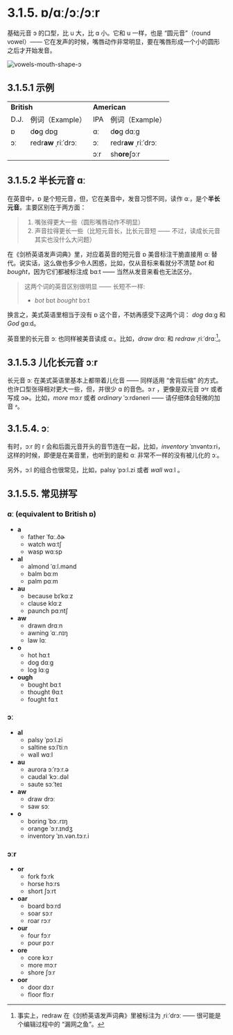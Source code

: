# 3.1.5. <span class="pho">ɒ/ɑː/ɔː/ɔːr</span>

基础元音 <span class="pho">ɔ</span> 的口型，比 <span class="pho">u</span> 大，比 <span class="pho">ɑ</span> 小。它和 <span class="pho">u</span> 一样，也是 “圆元音”（round vowel）—— 它在发声的时候，嘴唇动作非常明显，要在嘴唇形成一个小的圆形之后才开始发音。

![vowels-mouth-shape-ɔ](/images/vowels-mouth-shape-ɔ.svg)

## 3.1.5.1 示例

<table>
<tbody>
<tr>
<td colspan="2"><strong>British</strong></td>
<td colspan="2"><strong>American</strong></td>
</tr>
<tr>
<td>D.J.</td>
<td>例词（Example）</td>
<td>IPA</td>
<td>例词（Example）</td>
</tr>
<tr>
<td><span class="pho">ɒ</span><span class="speak-word-inline" data-audio-uk-male="/audios/uk_phonetics_sound_sock_2023feb.mp3"></span></td>
<td>d<b>o</b>g <span class="pho alt">dɒɡ</span><span class="speak-word-inline" data-audio-uk-female="/audios/dog-uk-female.mp3" data-audio-uk-male="/audios/dog-uk-male.mp3"></span></td>
<td><span class="pho">ɑː</span><span class="speak-word-inline" data-audio-us-male="/audios/us_phonetics_sound_father_2023feb.mp3"></span></td>
<td>d<b>o</b>g <span class="pho alt">dɑːɡ</span><span class="speak-word-inline" data-audio-us-female="/audios/dog-us-female.mp3" data-audio-us-male="/audios/dog-us-male.mp3"></span></td>
</tr>
<tr>
<td><span class="pho">ɔː</span><span class="speak-word-inline" data-audio-uk-male="/audios/uk_phonetics_sound_horse_2023feb.mp3"></span></td>
<td>redr<b>aw</b> <span class="pho alt">ˌriːˈdrɔː</span><span class="speak-word-inline" data-audio-uk-female="/audios/redraw-uk-female.mp3" data-audio-uk-male="/audios/redraw-uk-male.mp3"></span></td>
<td><span class="pho">ɔː</span><span class="speak-word-inline" data-audio-us-male="/audios/us_phonetics_sound_horse_2023feb.mp3"></span></td>
<td>redr<b>aw</b> <span class="pho alt">ˌriːˈdrɔː</span><span class="speak-word-inline" data-audio-us-female="/audios/redraw-us-female.mp3" data-audio-us-male="/audios/redraw-us-male.mp3"></span></td>
</tr>
<tr>
<td></td>
<td></td>
<td><span class="pho">ɔːr</span><span class="speak-word-inline" data-audio-us-male="/audios/us_phonetics_sound_ho_rse_2023feb.mp3"></span></td>
<td>sh<b>ore</b><span class="pho alt">ʃɔːr</span><span class="speak-word-inline" data-audio-us-female="/audios/shore-us-female.mp3" data-audio-us-male="/audios/shore-us-male.mp3"></span></td>
</tr>
</tbody>
</table>

## 3.1.5.2 半长元音 <span class="pho">ɑː</span>

在英音中，<span class="pho">ɒ</span> 是个短元音，但，它在美音中，发音习惯不同，读作 <span class="pho">ɑː</span>，是个**半长元音**。主要区别在于两方面：

> 1. 嘴张得更大一些（圆形嘴唇动作不明显）
> 2. 声音拉得更长一些（比短元音长，比长元音短 —— 不过，读成长元音其实也没什么大问题）

在《剑桥英语发声词典》里，对应着英音的短元音 <span class="pho">ɒ</span> 美音标注干脆直接用 <span class="pho">ɑː</span> 替代。说实话，这么做也多少令人困惑，比如，仅从音标来看就分不清楚 *bot*<span class="speak-word-inline" data-audio-us-male="/audios/bot-us-male.mp3" data-audio-us-female="/audios/bot-us-female.mp3"></span> 和 *bought*<span class="speak-word-inline" data-audio-us-male="/audios/bought-us-male.mp3" data-audio-us-female="/audios/bought-us-female.mp3"></span>，因为它们都被标注成 <span class="pho alt">bɑːt</span> —— 当然从发音来看也无法区分。

> 这两个词的英音区别很明显 —— 长短不一样:
> * *bot* <span class="pho alt">bɒt</span> <span class="speak-word-inline" data-audio-uk-male="/audios/bot-uk-male.mp3" data-audio-uk-female="/audios/bot-uk-female.mp3"></span> *bought* <span class="pho alt">bɔːt</span> <span class="speak-word-inline" data-audio-uk-male="/audios/bought-uk-male.mp3" data-audio-uk-female="/audios/bought-uk-female.mp3"></span>

换言之，美式英语里相当于没有 <span class="pho">ɒ</span> 这个音，不妨再感受下这两个词： *dog* <span class="pho alt">dɑːg</span><span class="speak-word-inline" data-audio-us-male="/audios/dog-us-male.mp3" data-audio-us-female="/audios/dog-us-female.mp3"></span> 和 *God* <span class="pho alt">gɑːd</span><span class="speak-word-inline" data-audio-us-male="/audios/god-us-male.mp3" data-audio-us-female="/audios/god-us-female.mp3"></span>。

英音里的长元音 <span class="pho">ɔː</span> 也同样被美音读成 <span class="pho">ɑː</span>。比如，*draw* <span class="pho alt">drɑː</span><span class="speak-word-inline" data-audio-us-male="/audios/draw-us-male.mp3" data-audio-us-female="/audios/draw-us-female.mp3"></span> 和 *redraw* <span class="pho alt">ˌriːˈdrɑː</span><span class="speak-word-inline" data-audio-us-male="/audios/redraw-us-male.mp3" data-audio-us-female="/audios/redraw-us-female.mp3"></span>[^1]。

## 3.1.5.3 儿化长元音 <span class="pho">ɔːr</span>

长元音 <span class="pho">ɔː</span> 在美式英语里基本上都带着儿化音 —— 同样适用 “舍背后缩” 的方式。也许口型张得相对更大一些，但，并很少 <span class="pho">ɑ</span> 的音色。<span class="pho">ɔːr</span> ，更像是双元音 <span class="pho">ɔᵊr</span> 或者写成 <span class="pho">ɔɚ</span>。比如，*more* <span class="pho alt">mɔːr</span><span class="speak-word-inline" data-audio-us-male="/audios/more-us-male.mp3" data-audio-us-female="/audios/more-us-female.mp3"></span> 或者 *ordinary* <span class="pho alt">ˈɔːrdəneri</span><span class="speak-word-inline" data-audio-us-male="/audios/ordinary-us-male.mp3" data-audio-us-female="/audios/ordinary-us-female.mp3"></span> —— 请仔细体会轻微的加音 <span class="pho">ᵊ</span>。

## 3.1.5.4.  <span class="pho">ɔː</span>

有时，<span class="pho">ɔːr</span> 的 <span class="pho">r</span> 会和后面元音开头的音节连在一起，比如，*inventory* <span class="pho alt">ˈɪnvəntɔːri</span><span class="speak-word-inline" data-audio-us-male="/audios/inventory-us-male.mp3" data-audio-us-female="/audios/inventory-us-female.mp3"></span>，这样的时候，即便是在美音里，也听到的是和 <span class="pho">ɑː</span> 非常不一样的没有被儿化的 <span class="pho">ɔː</span>。

另外，<span class="pho">ɔːl</span> 的组合也很常见，比如，palsy <span class="pho alt">ˈpɔːl.zi</span> <span class="speak-word-inline" data-audio-us-male="/audios/palsy-us-male.mp3" data-audio-us-female="/audios/palsy-us-female.mp3"></span> 或者 *wall* <span class="pho alt">wɑːl</span> <span class="speak-word-inline" data-audio-us-male="/audios/wall-us-male.mp3" data-audio-us-female="/audios/wall-us-female.mp3"></span>。


## 3.1.5.5. 常见拼写

### <span class="pho">ɑː</span> (equivalent to British <span class="pho">ɒ</span>)

* **a**
  * father <span class="pho alt">ˈfɑː.ðɚ</span> <span class="speak-word-inline" data-audio-us-male="/audios/father-us-male.mp3" data-audio-us-female="/audios/father-us-female.mp3"></span>
  * watch <span class="pho alt">wɑːtʃ</span> <span class="speak-word-inline" data-audio-us-male="/audios/watch-us-male.mp3" data-audio-us-female="/audios/watch-us-female.mp3"></span>
  * wasp <span class="pho alt">wɑːsp</span> <span class="speak-word-inline" data-audio-us-male="/audios/wasp-us-male.mp3" data-audio-us-female="/audios/wasp-us-female.mp3"></span>
* **al**
  * almond <span class="pho alt">ˈɑːl.mənd</span> <span class="speak-word-inline" data-audio-us-male="/audios/almond-us-male.mp3" data-audio-us-female="/audios/almond-us-female.mp3"></span>
  * balm <span class="pho alt">bɑːm</span> <span class="speak-word-inline" data-audio-us-male="/audios/balm-us-male.mp3" data-audio-us-female="/audios/balm-us-female.mp3"></span>
  * palm <span class="pho alt">pɑːm</span> <span class="speak-word-inline" data-audio-us-male="/audios/palm-us-male.mp3" data-audio-us-female="/audios/palm-us-female.mp3"></span>
* **au**
  * because <span class="pho alt">bɪˈkɑːz</span> <span class="speak-word-inline" data-audio-us-male="/audios/because-us-male.mp3" data-audio-us-female="/audios/because-us-female.mp3"></span>
  * clause <span class="pho alt">klɑːz</span> <span class="speak-word-inline" data-audio-us-male="/audios/clause-us-male.mp3" data-audio-us-female="/audios/clause-us-female.mp3"></span>
  * paunch <span class="pho alt">pɑːntʃ</span> <span class="speak-word-inline" data-audio-us-male="/audios/paunch-us-male.mp3" data-audio-us-female="/audios/paunch-us-female.mp3"></span>
* **aw**
  * drawn <span class="pho alt">drɑːn</span> <span class="speak-word-inline" data-audio-us-male="/audios/drawn-us-male.mp3" data-audio-us-female="/audios/drawn-us-female.mp3"></span>
  * awning <span class="pho alt">ˈɑː.nɪŋ</span> <span class="speak-word-inline" data-audio-us-male="/audios/awning-us-male.mp3" data-audio-us-female="/audios/awning-us-female.mp3"></span>
  * law <span class="pho alt">lɑː</span> <span class="speak-word-inline" data-audio-us-male="/audios/law-us-male.mp3" data-audio-us-female="/audios/law-us-female.mp3"></span>
* **o**
  * hot <span class="pho alt">hɑːt</span> <span class="speak-word-inline" data-audio-us-male="/audios/hot-us-male.mp3" data-audio-us-female="/audios/hot-us-female.mp3"></span>
  * dog <span class="pho alt">dɑːɡ</span> <span class="speak-word-inline" data-audio-us-male="/audios/dog-us-male.mp3" data-audio-us-female="/audios/dog-us-female.mp3"></span>
  * log <span class="pho alt">lɑːɡ</span> <span class="speak-word-inline" data-audio-us-male="/audios/log-us-male.mp3" data-audio-us-female="/audios/log-us-female.mp3"></span>
* **ough**
  * bought <span class="pho alt">bɑːt</span> <span class="speak-word-inline" data-audio-us-male="/audios/bought-us-male.mp3" data-audio-us-female="/audios/bought-us-female.mp3"></span>
  * thought <span class="pho alt">θɑːt</span> <span class="speak-word-inline" data-audio-us-male="/audios/thought-us-male.mp3" data-audio-us-female="/audios/thought-us-female.mp3"></span>
  * fought <span class="pho alt">fɑːt</span> <span class="speak-word-inline" data-audio-us-male="/audios/fought-us-male.mp3" data-audio-us-female="/audios/fought-us-female.mp3"></span>

### <span class="pho">ɔː</span>

* **al**
  * palsy <span class="pho alt">ˈpɔːl.zi</span> <span class="speak-word-inline" data-audio-us-male="/audios/palsy-us-male.mp3" data-audio-us-female="/audios/palsy-us-female.mp3"></span>
  * saltine <span class="pho alt">sɔːlˈtiːn</span> <span class="speak-word-inline" data-audio-us-male="/audios/saltine-us-male.mp3" data-audio-us-female="/audios/saltine-us-female.mp3"></span>
  * wall <span class="pho alt">wɑːl</span> <span class="speak-word-inline" data-audio-us-male="/audios/wall-us-male.mp3" data-audio-us-female="/audios/wall-us-female.mp3"></span>
* **au**
  * aurora <span class="pho alt">ɔːˈrɔːr.ə</span> <span class="speak-word-inline" data-audio-us-male="/audios/aurora-us-male.mp3" data-audio-us-female="/audios/aurora-us-female.mp3"></span>
  * caudal <span class="pho alt">ˈkɔː.dəl</span> <span class="speak-word-inline" data-audio-us-male="/audios/caudal-us-male.mp3" data-audio-us-female="/audios/caudal-us-female.mp3"></span>
  * saute <span class="pho alt">sɔːˈteɪ</span> <span class="speak-word-inline" data-audio-us-male="/audios/saute-us-male.mp3" data-audio-us-female="/audios/saute-us-female.mp3"></span>
* **aw**
  * draw <span class="pho alt">drɔː</span> <span class="speak-word-inline" data-audio-us-male="/audios/draw-us-male.mp3" data-audio-us-female="/audios/draw-us-female.mp3"></span>
  * saw <span class="pho alt">sɔː</span> <span class="speak-word-inline" data-audio-us-male="/audios/saw-us-male.mp3" data-audio-us-female="/audios/saw-us-female.mp3"></span>
* **o**
  * boring <span class="pho alt">ˈbɔː.rɪŋ</span> <span class="speak-word-inline" data-audio-us-male="/audios/boring-us-male.mp3" data-audio-us-female="/audios/boring-us-female.mp3"></span>
  * orange <span class="pho alt">ˈɔːr.ɪndʒ</span> <span class="speak-word-inline" data-audio-us-male="/audios/orange-us-male.mp3" data-audio-us-female="/audios/orange-us-female.mp3"></span>
  * inventory <span class="pho alt">ˈɪn.vən.tɔːr.i</span> <span class="speak-word-inline" data-audio-us-male="/audios/inventory-us-male.mp3" data-audio-us-female="/audios/inventory-us-female.mp3"></span>

### <span class="pho">ɔːr</span>

* **or**
  * fork <span class="pho alt">fɔːrk</span> <span class="speak-word-inline" data-audio-us-male="/audios/fork-us-male.mp3" data-audio-us-female="/audios/fork-us-female.mp3"></span>
  * horse <span class="pho alt">hɔːrs</span> <span class="speak-word-inline" data-audio-us-male="/audios/horse-us-male.mp3" data-audio-us-female="/audios/horse-us-female.mp3"></span>
  * short <span class="pho alt">ʃɔːrt</span> <span class="speak-word-inline" data-audio-us-male="/audios/short-us-male.mp3" data-audio-us-female="/audios/short-us-female.mp3"></span>
* **oar**
  * board <span class="pho alt">bɔːrd</span> <span class="speak-word-inline" data-audio-us-male="/audios/board-us-male.mp3" data-audio-us-female="/audios/board-us-female.mp3"></span>
  * soar <span class="pho alt">sɔːr</span> <span class="speak-word-inline" data-audio-us-male="/audios/soar-us-male.mp3" data-audio-us-female="/audios/soar-us-female.mp3"></span>
  * roar <span class="pho alt">rɔːr</span> <span class="speak-word-inline" data-audio-us-male="/audios/roar-us-male.mp3" data-audio-us-female="/audios/roar-us-female.mp3"></span>
* **our**
  * four <span class="pho alt">fɔːr</span> <span class="speak-word-inline" data-audio-us-male="/audios/four-us-male.mp3" data-audio-us-female="/audios/four-us-female.mp3"></span>
  * pour <span class="pho alt">pɔːr</span> <span class="speak-word-inline" data-audio-us-male="/audios/pour-us-male.mp3" data-audio-us-female="/audios/pour-us-female.mp3"></span>
* **ore**
  * core <span class="pho alt">kɔːr</span> <span class="speak-word-inline" data-audio-us-male="/audios/core-us-male.mp3" data-audio-us-female="/audios/core-us-female.mp3"></span>
  * more <span class="pho alt">mɔːr</span> <span class="speak-word-inline" data-audio-us-male="/audios/more-us-male.mp3" data-audio-us-female="/audios/more-us-female.mp3"></span>
  * shore <span class="pho alt">ʃɔːr</span> <span class="speak-word-inline" data-audio-us-male="/audios/shore-us-male.mp3" data-audio-us-female="/audios/shore-us-female.mp3"></span>
* **oor**
  * door <span class="pho alt">dɔːr</span> <span class="speak-word-inline" data-audio-us-male="/audios/door-us-male.mp3" data-audio-us-female="/audios/door-us-female.mp3"></span>
  * floor <span class="pho alt">flɔːr</span> <span class="speak-word-inline" data-audio-us-male="/audios/floor-us-male.mp3" data-audio-us-female="/audios/floor-us-female.mp3"></span>


[^1]: 事实上，redraw 在《剑桥英语发声词典》里被标注为 <span class="pho alt">ˌriːˈdrɔː</span> —— 很可能是个编辑过程中的 “漏网之鱼”。